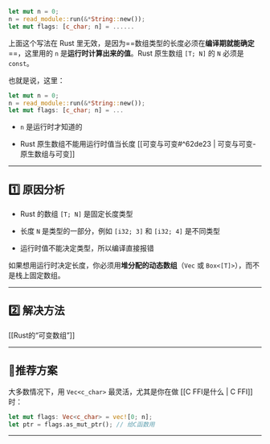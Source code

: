 
```Rust
let mut n = 0;  
n = read_module::run(&*String::new());  
let mut flags: [c_char; n] = ......
```

上面这个写法在 Rust 里无效，是因为==数组类型的长度必须在**编译期就能确定**==，这里用的 `n` 是**运行时计算出来的值**。Rust 原生数组 `[T; N]` 的 `N` 必须是 `const`。

也就是说，这里：

```rust
let mut n = 0;
n = read_module::run(&*String::new());
let mut flags: [c_char; n] = ...
```

- `n` 是运行时才知道的
    
- Rust 原生数组不能用运行时值当长度
    [[可变与可变#^62de23 | 可变与可变-原生数组与可变]]

---

## 1️⃣ 原因分析

- Rust 的数组 `[T; N]` 是固定长度类型
    
- 长度 `N` 是类型的一部分，例如 `[i32; 3]` 和 `[i32; 4]` 是不同类型
    
- 运行时值不能决定类型，所以编译直接报错
    

如果想用运行时决定长度，你必须用**堆分配的动态数组**（`Vec` 或 `Box<[T]>`），而不是栈上固定数组。

---

## 2️⃣ 解决方法

[[Rust的“可变数组”]]

---
## 🔹推荐方案

大多数情况下，用 `Vec<c_char>` 最灵活，尤其是你在做 [[C FFI是什么 | C FFI]] 时：

```rust
let mut flags: Vec<c_char> = vec![0; n];
let ptr = flags.as_mut_ptr(); // 给C函数用
```

---


